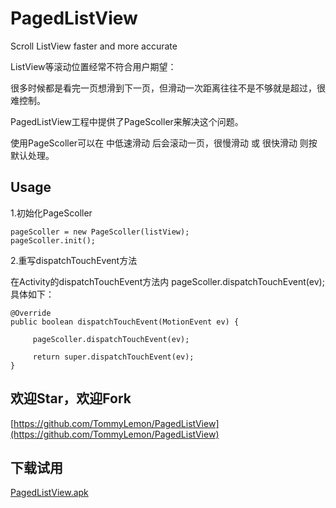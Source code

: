 # PagedListView
Scroll ListView faster and more accurate

ListView等滚动位置经常不符合用户期望：

很多时候都是看完一页想滑到下一页，但滑动一次距离往往不是不够就是超过，很难控制。

 

PagedListView工程中提供了PageScoller来解决这个问题。

使用PageScoller可以在 中低速滑动 后会滚动一页，很慢滑动 或 很快滑动 则按默认处理。

 
## Usage

1.初始化PageScoller

    pageScoller = new PageScoller(listView);
    pageScoller.init();
 
 
2.重写dispatchTouchEvent方法

在Activity的dispatchTouchEvent方法内 pageScoller.dispatchTouchEvent(ev); 具体如下：

    @Override
    public boolean dispatchTouchEvent(MotionEvent ev) {
 
         pageScoller.dispatchTouchEvent(ev);
 
         return super.dispatchTouchEvent(ev);
    }



## 欢迎Star，欢迎Fork

[https://github.com/TommyLemon/PagedListView](https://github.com/TommyLemon/PagedListView)

## 下载试用

[PagedListView.apk](http://files.cnblogs.com/files/tommylemon/PagedListView.apk)
